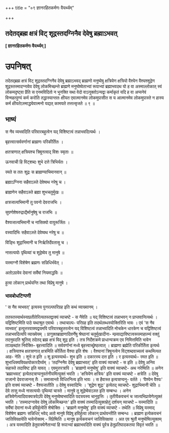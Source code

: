 +++
title = "०९ ज्ञानरहितकर्मणः वैयर्थ्यम्"

+++


## तदेतद्ब्रह्म क्षत्रं विट् शूद्रस्तदग्निनैव देवेषु ब्रह्माऽभवत्

**\[ ज्ञानरहितकर्मणः वैयर्थ्यम् \]**

# **उपनिषत्**

तदेतद्ब्रह्म क्षत्रं विट् शूद्रस्तदग्निनैव देवेषु ब्रह्माऽभवद् ब्राह्मणो मनुष्येषु क्षत्रियेण क्षत्रियो वैश्येन वैश्यश्शूद्रेण शूद्रस्तस्मादग्नावेव देवेषु लोकमिच्छन्ते ब्राह्मणे मनुष्येष्वेताभ्यां रूपाभ्यां ब्रह्माभवदथ यो ह वा अस्माल्लोकात् स्वं लोकमदृष्ट्वा प्रैति स एनमविदितो न भुनक्ति यथा वेदो वाऽनूक्तोऽन्यद्वा कर्माकृतं यदि ह वा अप्यनेवं विन्महत्पुण्यं कर्म करोति तद्धास्यान्ततः क्षीयत एवात्मानमेव लोकमुपासीत स य आत्मानमेव लोकमुपास्ते न हास्य कर्म क्षीयतेऽस्माद्ध्येवात्मनो यद्यत् कामयते तत्तत्सृजते ॥ ९ ॥

## **भाष्यं**

स नैव व्यभवदिति परिवारबहुत्वेन यद् विशिष्टत्वं तन्नाभवदित्यर्थः ।

बृहत्त्वात्सर्ववर्णानां ब्राह्मणः परिकीर्तितः ।

क्षतत्राणात् क्षत्रियश्च त्रिषूनत्वाद् विशः स्मृताः ॥

ऊनवाची हि विट्शब्दः शुभे दत्ते त्रिभिर्यतः ।

रमते स ततः शूद्रः स ब्राह्मण्याभिमानवान् ॥

ब्रह्माऽग्निना सहैवाऽस्ते देवेष्वथ नरेषु च ।

ब्राह्मणेन सहैवाऽस्ते ब्रह्मा शुभचतुर्मुखः ॥

क्षत्रजात्यभिमानी तु पवनो देवराजभिः ।

सुपर्णशेषरुद्राद्यैर्मानुषेषु च राजभिः ॥

वैश्यजात्यभिमानी च नासिक्यो वायुरूर्जितः ।

वस्वादिभिः सहैवाऽस्ते देवेष्वथ नरेषु च ॥

विड्भिः शूद्राभिमानी च निर्ऋतिर्देवतासु च ।

नासत्ययोः पृथिव्यां च शूद्रेष्वेव तु मानुषे ॥

यस्माग्नौ विशेषेण ब्रह्मणः सन्निधिर्भवेत् ।

अतोऽग्रावेव देवानां सर्वेषां नियमाद्धविः ॥

हुत्वा लोकान् प्रार्थयन्ति तथा विप्रेषु मानुषे ।

### **भावबोधटिप्पणी**

' स नैव व्यभवत्' इत्यस्य पुनरल्पपरिग्रह इति कथं व्याख्यानम् ।

ततस्तस्यार्थस्याप्रतीतेरित्यतस्तद्वाक्यं व्याचष्टे - स नैवेति ॥ यद् विशिष्टत्वं तन्नाभवन् न प्राप्तवानित्यर्थः । यद्विशिष्टमिति पाठे यथाश्रुत एवार्थः । तथाचाल्प- परिग्रह इति तदर्थलब्धस्योक्तिरिति भावः । एवं 'स नैव व्यभवत्' इत्युत्तरवाक्यद्वयमपि परिवारबहुतरत्वेन यद् विशिष्टत्वं तन्नाभवदिति मोचकेन धारकेण च यद्विशिष्टत्वं तन्नाभवदित्यपि व्याख्येयम् । प्रागुक्तब्राह्मणादिवर्णेषु श्रेष्ठानां चतुर्मुखादीना- मय्र्याद्याविष्टत्वरूपमाहात्म्यं वक्तुं तदनुवदति श्रुतिस् तदेतद् ब्रह्म क्षत्रं विद् शूद्र इति । तत्र निर्देशक्रमे प्राधान्यक्रम एव निमित्तमिति भावेन ताञ्छब्दांत निर्वक्ति– बृहत्त्वादिति ॥ सर्ववर्णानां मध्ये बृहत्त्वाच्छ्रेष्ठत्वात् । ब्राह्मणा ब्रह्मेति परिकीर्तिता इत्यर्थः । क्षत्रियाश्च क्षतत्राणात् क्षत्रमिति कीर्तिता वैश्या इति शेषः । वैश्यानां त्रिषूनत्वेन विट्शब्दवाच्यत्वं कथमित्यत आह- नेति । शुभे त इति ॥ शू इत्यस्यार्थः- शुभ इति ॥ दकारस्य दत्त इति । र इत्यस्यार्थः- रमत इति ॥ शुभाधिक्यविवक्षयोकारदैर्घ्यम् । ‘तदग्निनैव देवेषु ब्रह्माभवत्' इति वाक्यं व्याचष्टे - स इति ॥ देवेषु अनिव सहास्ते तदाविष्ट इति यावत् । एवमुत्तरत्रापि । 'ब्राह्मणो मनुष्येषु' इति वाक्यं व्याचष्टे- अथ नरेष्विति ॥ अनेन ‘ब्रह्माभवत्' इत्येतदत्राप्यनुवर्तनीयमित्युक्तं भवति । 'क्षत्रियेण क्षत्रियः' इति वाक्यं व्याचष्टे - क्षत्रेति ॥ देवेषु राजानो देवराजानस् तैः । समासान्तो विधिरनित्य इति भावः । स हैवास्त इत्यत्राप्यनु- वर्तते । ‘वैश्येन वैश्यः' इति वाक्यं व्याचष्टे - वैश्यजातीति ॥ देवेषु वस्वादिभिः । 'शूद्रेण शूद्रः' इत्येतद् व्याचष्टे- शूद्राभिमानी चेति ॥ देवे तासु मध्ये नासत्ययोः पृथिव्यां चास्ते । मानुषे तु शूद्रेष्वेवाऽस्त इति सम्बन्धः । अनेन क्षत्रियेणेत्यादिवाक्यत्रयेऽपि देवेषु मनुष्येष्वभवदिति पदत्रयस्य चानुवृत्तिः । तृतीयैकवचनं च जात्यभिप्रायेणेत्युक्तं भवति । ‘तस्मादग्नावेव देवेषु लोकमिच्छन्तः' इति वाक्यं तस्मादित्युक्तहेतुं दर्शयन् व्याचष्टे – यस्मादिति ॥ सर्वेषां देवानां मध्ये हविर्हुत्वेति शेषोक्तिः । 'ब्राह्मणे मनुष्येषु' इति वाक्यं व्याचष्टे - तथेति ॥ विप्रेषु यस्माद् विशेषेण ब्रह्मणः सन्निधिर् भवेद् अतो मानुषे विप्रेषु हविर्हुत्वा लोकान् प्रार्थयन्तीति सम्बन्धः । ब्राह्मण इत्येकवचनं जातिविवक्षयेति भावेनोक्तम् - विप्रेष्विति ॥ मानुष इत्येकवचनं जातिविवक्षया । अत एव श्रुतौ मनुष्येष्वित्युक्तम् । अत्र यस्मादिति हेतुवाक्येनैताभ्यां हि रूपाभ्यां ब्रह्माभवदिति वाक्यं पूर्वत्र हेतुप्रतिपादकतया विवृतं भवति ॥

